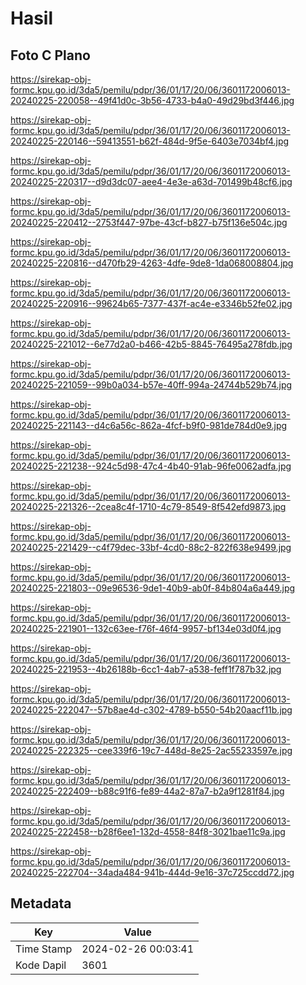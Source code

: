 # Hasil

## Foto C Plano

https://sirekap-obj-formc.kpu.go.id/3da5/pemilu/pdpr/36/01/17/20/06/3601172006013-20240225-220058--49f41d0c-3b56-4733-b4a0-49d29bd3f446.jpg

https://sirekap-obj-formc.kpu.go.id/3da5/pemilu/pdpr/36/01/17/20/06/3601172006013-20240225-220146--59413551-b62f-484d-9f5e-6403e7034bf4.jpg

https://sirekap-obj-formc.kpu.go.id/3da5/pemilu/pdpr/36/01/17/20/06/3601172006013-20240225-220317--d9d3dc07-aee4-4e3e-a63d-701499b48cf6.jpg

https://sirekap-obj-formc.kpu.go.id/3da5/pemilu/pdpr/36/01/17/20/06/3601172006013-20240225-220412--2753f447-97be-43cf-b827-b75f136e504c.jpg

https://sirekap-obj-formc.kpu.go.id/3da5/pemilu/pdpr/36/01/17/20/06/3601172006013-20240225-220816--d470fb29-4263-4dfe-9de8-1da068008804.jpg

https://sirekap-obj-formc.kpu.go.id/3da5/pemilu/pdpr/36/01/17/20/06/3601172006013-20240225-220916--99624b65-7377-437f-ac4e-e3346b52fe02.jpg

https://sirekap-obj-formc.kpu.go.id/3da5/pemilu/pdpr/36/01/17/20/06/3601172006013-20240225-221012--6e77d2a0-b466-42b5-8845-76495a278fdb.jpg

https://sirekap-obj-formc.kpu.go.id/3da5/pemilu/pdpr/36/01/17/20/06/3601172006013-20240225-221059--99b0a034-b57e-40ff-994a-24744b529b74.jpg

https://sirekap-obj-formc.kpu.go.id/3da5/pemilu/pdpr/36/01/17/20/06/3601172006013-20240225-221143--d4c6a56c-862a-4fcf-b9f0-981de784d0e9.jpg

https://sirekap-obj-formc.kpu.go.id/3da5/pemilu/pdpr/36/01/17/20/06/3601172006013-20240225-221238--924c5d98-47c4-4b40-91ab-96fe0062adfa.jpg

https://sirekap-obj-formc.kpu.go.id/3da5/pemilu/pdpr/36/01/17/20/06/3601172006013-20240225-221326--2cea8c4f-1710-4c79-8549-8f542efd9873.jpg

https://sirekap-obj-formc.kpu.go.id/3da5/pemilu/pdpr/36/01/17/20/06/3601172006013-20240225-221429--c4f79dec-33bf-4cd0-88c2-822f638e9499.jpg

https://sirekap-obj-formc.kpu.go.id/3da5/pemilu/pdpr/36/01/17/20/06/3601172006013-20240225-221803--09e96536-9de1-40b9-ab0f-84b804a6a449.jpg

https://sirekap-obj-formc.kpu.go.id/3da5/pemilu/pdpr/36/01/17/20/06/3601172006013-20240225-221901--132c63ee-f76f-46f4-9957-bf134e03d0f4.jpg

https://sirekap-obj-formc.kpu.go.id/3da5/pemilu/pdpr/36/01/17/20/06/3601172006013-20240225-221953--4b26188b-6cc1-4ab7-a538-feff1f787b32.jpg

https://sirekap-obj-formc.kpu.go.id/3da5/pemilu/pdpr/36/01/17/20/06/3601172006013-20240225-222047--57b8ae4d-c302-4789-b550-54b20aacf11b.jpg

https://sirekap-obj-formc.kpu.go.id/3da5/pemilu/pdpr/36/01/17/20/06/3601172006013-20240225-222325--cee339f6-19c7-448d-8e25-2ac55233597e.jpg

https://sirekap-obj-formc.kpu.go.id/3da5/pemilu/pdpr/36/01/17/20/06/3601172006013-20240225-222409--b88c91f6-fe89-44a2-87a7-b2a9f1281f84.jpg

https://sirekap-obj-formc.kpu.go.id/3da5/pemilu/pdpr/36/01/17/20/06/3601172006013-20240225-222458--b28f6ee1-132d-4558-84f8-3021bae11c9a.jpg

https://sirekap-obj-formc.kpu.go.id/3da5/pemilu/pdpr/36/01/17/20/06/3601172006013-20240225-222704--34ada484-941b-444d-9e16-37c725ccdd72.jpg


## Metadata

| Key        | Value               |
| ---------- | ------------------- |
| Time Stamp | 2024-02-26 00:03:41 |
| Kode Dapil | 3601                |



